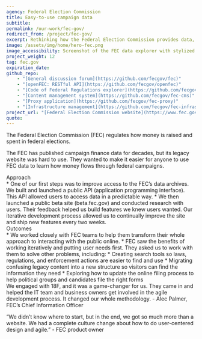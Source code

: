```yaml
---
agency: Federal Election Commission
title: Easy-to-use campaign data
subtitle: 
permalink: /our-work/fec-gov/
redirect_from: /project/fec-gov/
excerpt: Rethinking how the Federal Election Commission provides data, instructions and legal resources to the public.
image: /assets/img/home/hero-fec.png
image_accessibility: Screenshot of the FEC data explorer with stylized magnifying glass.
project_weight: 12
tag: fec.gov
expiration_date:
github_repo:
    - "[General discussion forum](https://github.com/fecgov/fec)"
    - "[openFEC: RESTful API](https://github.com/fecgov/openfec)"
    - "[Code of Federal Regulations explorer](https://github.com/fecgov/fec-eregs)"
    - "[Content management system](https://github.com/fecgov/fec-cms)"
    - "[Proxy application](https://github.com/fecgov/fec-proxy)"
    - "[Infrastructure management](https://github.com/fecgov/fec-infrastructure)"
project_url: "[Federal Election Commission website](https://www.fec.gov/)"
quote:
---
```


The Federal Election Commission (FEC) regulates how money is raised and spent in federal elections.

The FEC has published campaign finance data for decades, but its legacy website was hard to use. They wanted to make it easier for anyone to use FEC data to learn how money flows through federal campaigns.

<div class="case-study-preheader margin-top-6">Approach</div>
* One of our first steps was to improve access to the FEC’s data archives. We built and launched a public API (application programming interface). This API allowed users to access data in a predictable way.
* We then launched a public beta site (beta.fec.gov) and conducted research with users. Their feedback helped us build features we knew users wanted. Our iterative development process allowed us to continually improve the site and ship new features every two weeks.

<div class="case-study-preheader margin-top-6">Outcomes</div>
* We worked closely with FEC teams to help them transform their whole approach to interacting with the public online.
* FEC saw the benefits of working iteratively and putting user needs first. They asked us to work with them to solve other problems, including:
    * Creating search tools so laws, regulations, and enforcement actions are easier to find and use
    * Migrating confusing legacy content into a new structure so visitors can find the information they need
    * Exploring how to update the online filing process to help political groups and candidates file the right forms


<div class="testimonial-blockquote">
  We engaged with 18F, and it was a game-changer for us. They came in and helped the IT team and business owners get involved in the agile development process. It changed our whole methodology.
    <span>- Alec Palmer, FEC’s Chief Information Officer</span>  

“We didn’t know where to start, but in the end, we got so much more than a website. We had a complete culture change about how to do user-centered design and agile.”
<span>- FEC product owner</span>

</div>

